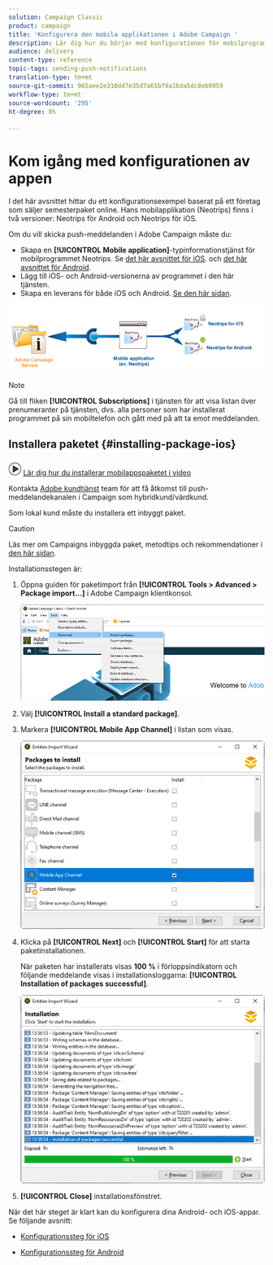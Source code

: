 ```yaml
---
solution: Campaign Classic
product: campaign
title: 'Konfigurera den mobila applikationen i Adobe Campaign '
description: Lär dig hur du börjar med konfigurationen för mobilprogrammet
audience: delivery
content-type: reference
topic-tags: sending-push-notifications
translation-type: tm+mt
source-git-commit: 965aee2e310dd7e35d7a65bf9a1bda5dc8eb0959
workflow-type: tm+mt
source-wordcount: '295'
ht-degree: 8%

---
```



# Kom igång med konfigurationen av appen

I det här avsnittet hittar du ett konfigurationsexempel baserat på ett företag som säljer semesterpaket online. Hans mobilapplikation (Neotrips) finns i två versioner: Neotrips för Android och Neotrips för iOS.

Om du vill skicka push-meddelanden i Adobe Campaign måste du:

* Skapa en **[!UICONTROL Mobile application]**-typinformationstjänst för mobilprogrammet Neotrips. Se [det här avsnittet för iOS](../../delivery/using/configuring-the-mobile-application.md#configuring-ios-service). och [det här avsnittet för Android](../../delivery/using/configuring-the-mobile-application-android.md#configuring-android-service).
* Lägg till iOS- och Android-versionerna av programmet i den här tjänsten.
* Skapa en leverans för både iOS och Android. [Se den här sidan](../../delivery/using/creating-notifications.md).

![](assets/nmac_service_diagram.png)

>[!NOTE]
>
>Gå till fliken **[!UICONTROL Subscriptions]** i tjänsten för att visa listan över prenumeranter på tjänsten, dvs. alla personer som har installerat programmet på sin mobiltelefon och gått med på att ta emot meddelanden.

## Installera paketet {#installing-package-ios}

![](assets/do-not-localize/how-to-video.png) [Lär dig hur du installerar mobilappspaketet i video](https://experienceleague.adobe.com/docs/campaign-classic-learn/tutorials/sending-messages/push-channel/installing-the-mobile-app-channel.html?lang=en#sending-messages)

Kontakta [Adobe kundtjänst](https://helpx.adobe.com/enterprise/admin-guide.html/enterprise/using/support-for-experience-cloud.ug.html) team för att få åtkomst till push-meddelandekanalen i Campaign som hybridkund/värdkund.

Som lokal kund måste du installera ett inbyggt paket.

>[!CAUTION]
>
>Läs mer om Campaigns inbyggda paket, metodtips och rekommendationer i [den här sidan](../../installation/using/installing-campaign-standard-packages.md).

Installationsstegen är:

1. Öppna guiden för paketimport från **[!UICONTROL Tools > Advanced > Package import...]** i Adobe Campaign klientkonsol.

   ![](assets/package_ios.png)

1. Välj **[!UICONTROL Install a standard package]**.

1. Markera **[!UICONTROL Mobile App Channel]** i listan som visas.

   ![](assets/package_ios_2.png)

1. Klicka på **[!UICONTROL Next]** och **[!UICONTROL Start]** för att starta paketinstallationen.

   När paketen har installerats visas **100 %** i förloppsindikatorn och följande meddelande visas i installationsloggarna: **[!UICONTROL Installation of packages successful]**.

   ![](assets/package_ios_3.png)

1. **[!UICONTROL Close]** installationsfönstret.

När det här steget är klart kan du konfigurera dina Android- och iOS-appar.
Se följande avsnitt:

* [Konfigurationssteg för iOS](../../delivery/using/configuring-the-mobile-application.md)

* [Konfigurationssteg för Android](../../delivery/using/configuring-the-mobile-application-android.md)
